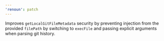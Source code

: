 ```yaml
---
'renoun': patch
---
```


Improves `getLocalGitFileMetadata` security by preventing injection from the provided `filePath` by switching to `execFile` and passing explicit arguments when parsing git history.

